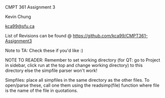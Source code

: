 CMPT 361 Assignment 3

Kevin Chung

kca99@sfu.ca

List of Revisions can be found @ https://github.com/kca99/CMPT361-Assignment3 

Note to TA: Check these if you'd like :)

NOTE TO READER:
Remember to set working directory (for QT: go to Project in sidebar, click run at the top and change working directory) to this directory else the simpfile parser won't work!

Simpfiles: place all simpfiles in the same directory as the other files. To open/parse these, call one them using the readsimp(file) function where file is the name of the file in quotations.





